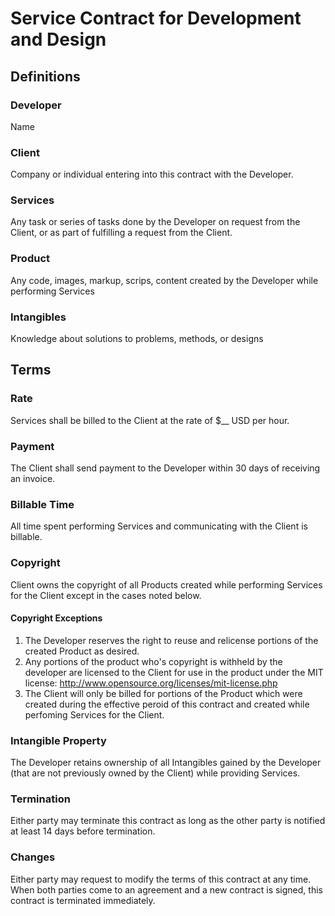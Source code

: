 # Service Contract for Development and Design

## Definitions

### Developer
Name 

### Client
Company or individual entering into this contract with the Developer.

### Services
Any task or series of tasks done by the Developer on request from the Client,
or as part of fulfilling a request from the Client.

### Product
Any code, images, markup, scrips, content created by the Developer while
performing Services

### Intangibles
Knowledge about solutions to problems, methods, or designs

## Terms

### Rate
Services shall be billed to the Client at the rate of $__ USD per hour.

### Payment
The Client shall send payment to the Developer within 30 days of receiving
an invoice.

### Billable Time
All time spent performing Services and communicating with the Client is
billable.

### Copyright
Client owns the copyright of all Products created while performing Services for
the Client except in the cases noted below.

#### Copyright Exceptions
1. The Developer reserves the right to reuse and relicense portions of the
created Product as desired.
2. Any portions of the product who's copyright is withheld by the developer
are licensed to the Client for use in the product under the MIT license:
http://www.opensource.org/licenses/mit-license.php
3. The Client will only be billed for portions of the Product which were
created during the effective peroid of this contract and created while perfoming
Services for the Client.

### Intangible Property
The Developer retains ownership of all Intangibles gained by the Developer
(that are not previously owned by the Client) while providing Services.

### Termination
Either party may terminate this contract as long as the other party
is notified at least 14 days before termination.  

### Changes
Either party may request to modify the terms of this contract at any time.
When both parties come to an agreement and a new contract is signed, this
contract is terminated immediately.
